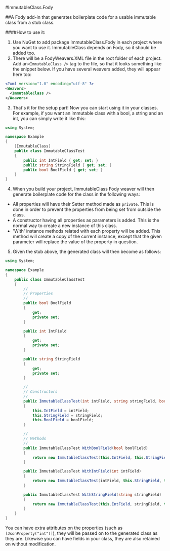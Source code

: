 #ImmutableClass.Fody

##A Fody add-in that generates boilerplate code for a usable immutable class from a stub class.

####How to use it:
1. Use NuGet to add package ImmutableClass.Fody in each project where you want to use it. ImmutableClass depends on Fody, so it should be added too.
2. There will be a FodyWeavers.XML file in the root folder of each project. Add an`<ImmutableClass />` tag to the file, so that it looks something like the snippet below. If you have several weavers added, they will appear here too:

```xml
<?xml version="1.0" encoding="utf-8" ?>
<Weavers>
  <ImmutableClass />
</Weavers>
```

3. That's it for the setup part! Now you can start using it in your classes. For example, if you want an immutable class with a bool, a string and an int, you can simply write it like this:

```c#
using System;

namespace Example
{
    [ImmutableClass]
    public class ImmutableClassTest
    {
        public int IntField { get; set; }
        public string StringField { get; set; }
        public bool BoolField { get; set; }
    }
}
```

4. When you build your project, ImmutableClass Fody weaver will then generate boilerplate code for the class in the following ways:
* All properties will have their Setter method made as `private`. This is done in order to prevent the properties from being set from outside the class.
* A constructor having all properties as parameters is added. This is the normal way to create a new instance of this class.
* 'With' instance methods related with each property will be added. This method will create a copy of the current instance, except that the given parameter will replace the value of the property in question.
5. Given the stub above, the generated class will then become as follows:

```c#
using System;

namespace Example
{
	public class ImmutableClassTest
	{
		//
		// Properties
		//
		public bool BoolField
		{
			get;
			private set;
		}

		public int IntField
		{
			get;
			private set;
		}

		public string StringField
		{
			get;
			private set;
		}

		//
		// Constructors
		//
		public ImmutableClassTest(int intField, string stringField, bool boolField)
		{
			this.IntField = intField;
			this.StringField = stringField;
			this.BoolField = boolField;
		}

		//
		// Methods
		//
		public ImmutableClassTest WithBoolField(bool boolField)
		{
			return new ImmutableClassTest(this.IntField, this.StringField, boolField);
		}

		public ImmutableClassTest WithIntField(int intField)
		{
			return new ImmutableClassTest(intField, this.StringField, this.BoolField);
		}

		public ImmutableClassTest WithStringField(string stringField)
		{
			return new ImmutableClassTest(this.IntField, stringField, this.BoolField);
		}
	}
}
```

You can have extra attributes on the properties (such as `[JsonProperty("int")]`), they will be passed on to the generated class as they are. Likewise you can have fields in your class, they are also retained on without modification.
